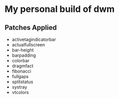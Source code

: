 # My personal build of dwm

## Patches Applied

- activetagindicatorbar
- actualfullscreen
- bar-height
- barpadding
- colorbar
- dragmfact
- fibonacci
- fullgaps
- splitstatus
- systray
- vtcolors
